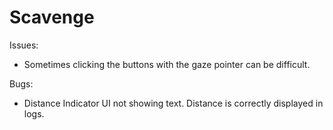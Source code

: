 # Scavenge

Issues:
- Sometimes clicking the buttons with the gaze pointer can be difficult.

Bugs: 
- Distance Indicator UI not showing text. Distance is correctly displayed in logs.
